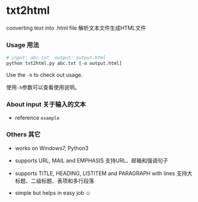 # txt2html
converting text into .html file  解析文本文件生成HTML文件

### Usage 用法

```python
# input: abc.txt  output: output.html
python txt2html.py abc.txt [-o output.html]
```

Use the `-h` to check out usage.

使用`-h`参数可以查看使用说明。

### About input 关于输入的文本

* reference `example`

### Others 其它

* works on Windows7, Python3


* supports URL, MAIL and EMPHASIS   支持URL、邮箱和强调句子
* supports TITLE, HEADING, LISTITEM and PARAGRAPH with lines   支持大标题、二级标题、表项和多行段落
* simple but helps in easy job ​:relaxed:​